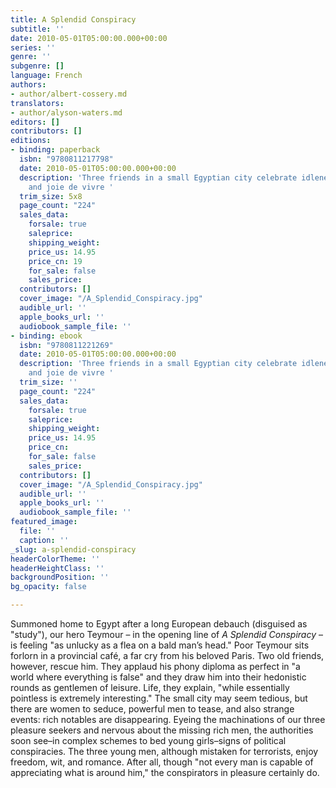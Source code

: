 ```yaml
---
title: A Splendid Conspiracy
subtitle: ''
date: 2010-05-01T05:00:00.000+00:00
series: ''
genre: ''
subgenre: []
language: French
authors:
- author/albert-cossery.md
translators:
- author/alyson-waters.md
editors: []
contributors: []
editions:
- binding: paperback
  isbn: "9780811217798"
  date: 2010-05-01T05:00:00.000+00:00
  description: 'Three friends in a small Egyptian city celebrate idleness, elegance,
    and joie de vivre '
  trim_size: 5x8
  page_count: "224"
  sales_data:
    forsale: true
    saleprice: 
    shipping_weight: 
    price_us: 14.95
    price_cn: 19
    for_sale: false
    sales_price: 
  contributors: []
  cover_image: "/A_Splendid_Conspiracy.jpg"
  audible_url: ''
  apple_books_url: ''
  audiobook_sample_file: ''
- binding: ebook
  isbn: "9780811221269"
  date: 2010-05-01T05:00:00.000+00:00
  description: 'Three friends in a small Egyptian city celebrate idleness, elegance,
    and joie de vivre '
  trim_size: ''
  page_count: "224"
  sales_data:
    forsale: true
    saleprice: 
    shipping_weight: 
    price_us: 14.95
    price_cn: 
    for_sale: false
    sales_price: 
  contributors: []
  cover_image: "/A_Splendid_Conspiracy.jpg"
  audible_url: ''
  apple_books_url: ''
  audiobook_sample_file: ''
featured_image:
  file: ''
  caption: ''
_slug: a-splendid-conspiracy
headerColorTheme: ''
headerHeightClass: ''
backgroundPosition: ''
bg_opacity: false

---
```

Summoned home to Egypt after a long European debauch (disguised as "study"), our hero Teymour – in the opening line of _A Splendid Conspiracy_ – is feeling "as unlucky as a flea on a bald man’s head." Poor Teymour sits forlorn in a provincial café, a far cry from his beloved Paris. Two old friends, however, rescue him. They applaud his phony diploma as perfect in "a world where everything is false" and they draw him into their hedonistic rounds as gentlemen of leisure. Life, they explain, "while essentially pointless is extremely interesting." The small city may seem tedious, but there are women to seduce, powerful men to tease, and also strange events: rich notables are disappearing. Eyeing the machinations of our three pleasure seekers and nervous about the missing rich men, the authorities soon see–in complex schemes to bed young girls–signs of political conspiracies. The three young men, although mistaken for terrorists, enjoy freedom, wit, and romance. After all, though "not every man is capable of appreciating what is around him," the conspirators in pleasure certainly do.